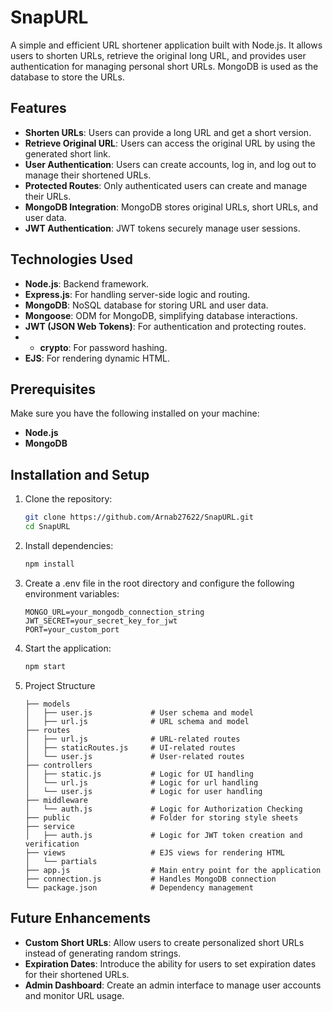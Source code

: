 # SnapURL

A simple and efficient URL shortener application built with Node.js. It allows users to shorten URLs, retrieve the original long URL, and provides user authentication for managing personal short URLs. MongoDB is used as the database to store the URLs.

## Features

- **Shorten URLs**: Users can provide a long URL and get a short version.
- **Retrieve Original URL**: Users can access the original URL by using the generated short link.
- **User Authentication**: Users can create accounts, log in, and log out to manage their shortened URLs.
- **Protected Routes**: Only authenticated users can create and manage their URLs.
- **MongoDB Integration**: MongoDB stores original URLs, short URLs, and user data.
- **JWT Authentication**: JWT tokens securely manage user sessions.

## Technologies Used

- **Node.js**: Backend framework.
- **Express.js**: For handling server-side logic and routing.
- **MongoDB**: NoSQL database for storing URL and user data.
- **Mongoose**: ODM for MongoDB, simplifying database interactions.
- **JWT (JSON Web Tokens)**: For authentication and protecting routes.
- - **crypto**: For password hashing.
- **EJS**: For rendering dynamic HTML.

## Prerequisites

Make sure you have the following installed on your machine:

- **Node.js**
- **MongoDB**

## Installation and Setup

1. Clone the repository:
   ```bash
   git clone https://github.com/Arnab27622/SnapURL.git
   cd SnapURL
2. Install dependencies:
   ```bash
   npm install
3. Create a .env file in the root directory and configure the following environment variables:
   ```
   MONGO_URL=your_mongodb_connection_string
   JWT_SECRET=your_secret_key_for_jwt
   PORT=your_custom_port
4. Start the application:
   ```bash
   npm start
5. Project Structure
   ```
   ├── models
   │   ├── user.js             # User schema and model
   │   ├── url.js              # URL schema and model
   ├── routes
   │   ├── url.js              # URL-related routes
   │   ├── staticRoutes.js     # UI-related routes
   │   └── user.js             # User-related routes
   ├── controllers
   │   ├── static.js           # Logic for UI handling
   │   └── url.js              # Logic for url handling
   │   └── user.js             # Logic for user handling
   ├── middleware
   │   └── auth.js             # Logic for Authorization Checking
   ├── public                  # Folder for storing style sheets
   ├── service
   │   ├── auth.js             # Logic for JWT token creation and verification
   ├── views                   # EJS views for rendering HTML
   │   └── partials         
   ├── app.js                  # Main entry point for the application
   ├── connection.js           # Handles MongoDB connection
   └── package.json            # Dependency management

## Future Enhancements
- **Custom Short URLs**: Allow users to create personalized short URLs instead of generating random strings.
- **Expiration Dates**: Introduce the ability for users to set expiration dates for their shortened URLs.
- **Admin Dashboard**: Create an admin interface to manage user accounts and monitor URL usage.
